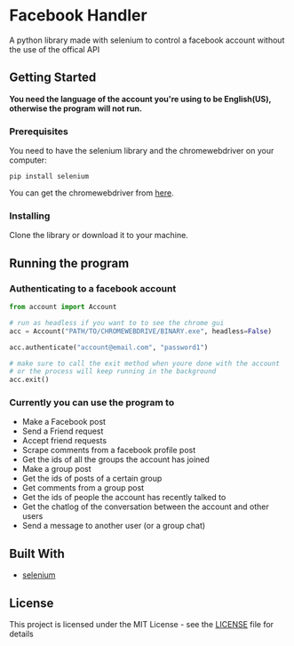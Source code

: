 # Facebook Handler

A python library made with selenium to control a facebook account
without the use of the offical API

## Getting Started

 __You need the language of the account you're using to be English(US), otherwise the program will not run.__

### Prerequisites

You need to have the selenium library and the chromewebdriver on your computer:
```
pip install selenium
```

You can get the chromewebdriver from [here](https://sites.google.com/a/chromium.org/chromedriver/downloads). 



### Installing

Clone the library or download it to your machine.

## Running the program

### Authenticating to a facebook account

```python
from account import Account

# run as headless if you want to to see the chrome gui
acc = Account("PATH/TO/CHROMEWEBDRIVE/BINARY.exe", headless=False) 

acc.authenticate("account@email.com", "password1")

# make sure to call the exit method when youre done with the account
# or the process will keep running in the background
acc.exit()
```
### Currently you can use the program to

* Make a Facebook post
* Send a Friend request
* Accept friend requests
* Scrape comments from a facebook profile post
* Get the ids of all the groups the account has joined
* Make a group post
* Get the ids of posts of a certain group
* Get comments from a group post
* Get the ids of people the account has recently talked to
* Get the chatlog of the conversation between the account and other users
* Send a message to another user (or a group chat) 

## Built With

* [selenium](https://selenium-python.readthedocs.io/)

## License

This project is licensed under the MIT License - see the [LICENSE](LICENSE) file for details
